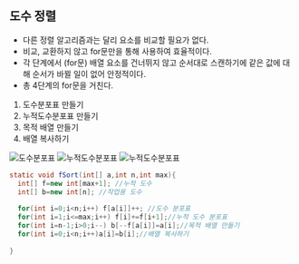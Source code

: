 ## 도수 정렬
- 다른 정렬 알고리즘과는 달리 요소를 비교할 필요가 없다.
- 비교, 교환하지 않고 for문만을 통해 사용하여 효율적이다.
- 각 단계에서 (for문) 배열 요소를 건너뛰지 않고 순서대로 스캔하기에 같은 값에 대해 순서가 바뀔 일이 없어 안정적이다.
- 총 4단계의 for문을 거친다.</br>
1. 도수분포표 만들기
2. 누적도수분포표 만들기
3. 목적 배열 만들기
4. 배열 복사하기</br>

![도수분포표](https://miro.medium.com/max/1142/1*knnJmxHyauT8ztlWoEHhWQ.png)
![누적도수분포표](https://miro.medium.com/max/1142/1*3wOXBiqrGB7L0cFmuxF_YQ.png)
![누적도수분포표](https://miro.medium.com/max/1048/1*MDQ293lQDRQn9jBmCDglGg.png)
  
```java
static void fSort(int[] a,int n,int max){
  int[] f=new int[max+1]; //누적 도수
  int[] b=new int[n]; //작업용 도수
  
  for(int i=0;i<n;i++) f[a[i]]++; //도수 분포표
  for(int i=1;i<=max;i++) f[i]+=f[i+1];//누적 도수 분포표
  for(int i=n-1;i>0;i--) b[--f[a[i]]=a[i];//목적 배열 만들기
  for(int i=0;i<n;i++)a[i]=b[i];//배열 복사하기
  
}
```
